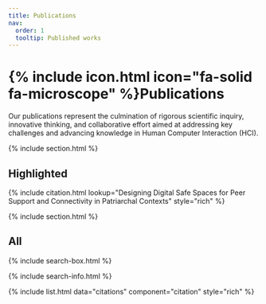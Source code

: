 ```yaml
---
title: Publications
nav:
  order: 1
  tooltip: Published works
---
```


# {% include icon.html icon="fa-solid fa-microscope" %}Publications

Our publications represent the culmination of rigorous scientific inquiry, innovative thinking, and collaborative effort aimed at addressing key challenges and advancing knowledge in Human Computer Interaction (HCI).

{% include section.html %}

## Highlighted

{% include citation.html lookup="Designing Digital Safe Spaces for Peer Support and Connectivity in Patriarchal
    Contexts" style="rich" %}

{% include section.html %}

## All

{% include search-box.html %}

{% include search-info.html %}

{% include list.html data="citations" component="citation" style="rich" %}
